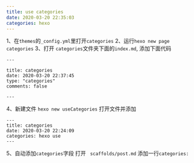 ```yaml
---
title: use categories
date: 2020-03-20 22:35:03
categories: hexo
---
```


1、在`themes`的`_config.yml`里打开`categories`
2、运行`hexo new page categories`
3、打开 `categories`文件夹下面的`index.md`, 添加下面代码
```
---

title: categories
date: 2020-03-20 22:37:45
type: "categories"
comments: false

---
```

4、新建文件 `hexo new useCategories`
打开文件并添加
```
---
title: categories
date: 2020-03-20 22:24:09
categories: hexo use
---
```

5、自动添加`categories`字段
打开 ` scaffolds/post.md`
添加一行`categories:`

